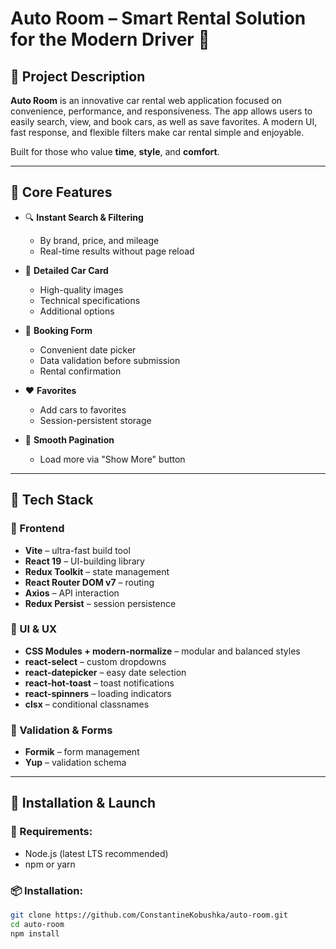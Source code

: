 # Auto Room – Smart Rental Solution for the Modern Driver 🚗

## 🔎 Project Description

**Auto Room** is an innovative car rental web application focused on convenience, performance, and responsiveness. The app allows users to easily search, view, and book cars, as well as save favorites. A modern UI, fast response, and flexible filters make car rental simple and enjoyable.

Built for those who value **time**, **style**, and **comfort**.

---

## 🌟 Core Features

- 🔍 **Instant Search & Filtering**

  - By brand, price, and mileage
  - Real-time results without page reload

- 📄 **Detailed Car Card**

  - High-quality images
  - Technical specifications
  - Additional options

- 📅 **Booking Form**

  - Convenient date picker
  - Data validation before submission
  - Rental confirmation

- ❤️ **Favorites**

  - Add cars to favorites
  - Session-persistent storage

- 🔁 **Smooth Pagination**
  - Load more via "Show More" button

---

## 🧰 Tech Stack

### 🔨 Frontend

- **Vite** – ultra-fast build tool
- **React 19** – UI-building library
- **Redux Toolkit** – state management
- **React Router DOM v7** – routing
- **Axios** – API interaction
- **Redux Persist** – session persistence

### 🎨 UI & UX

- **CSS Modules + modern-normalize** – modular and balanced styles
- **react-select** – custom dropdowns
- **react-datepicker** – easy date selection
- **react-hot-toast** – toast notifications
- **react-spinners** – loading indicators
- **clsx** – conditional classnames

### 🧪 Validation & Forms

- **Formik** – form management
- **Yup** – validation schema

---

## 🚀 Installation & Launch

### 🔧 Requirements:

- Node.js (latest LTS recommended)
- npm or yarn

### 📦 Installation:

```bash
git clone https://github.com/ConstantineKobushka/auto-room.git
cd auto-room
npm install
```
